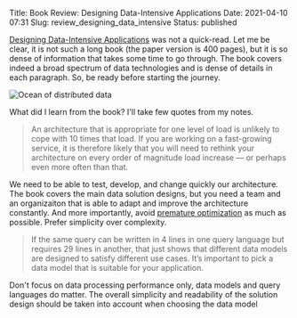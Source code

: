Title: Book Review: Designing Data-Intensive Applications
Date: 2021-04-10 07:31
Slug: review_designing_data_intensive
Status: published

[Designing Data-Intensive Applications](https://dataintensive.net/) was not a quick-read. Let me be clear, it is not such a long book (the paper version is 400 pages), but it is so dense of information that takes some time to go through. The book covers indeed a broad spectrum of data technologies and is dense of details in each paragraph. So, be ready before starting the journey.

![Ocean of distributed data]({static}/images/data_map.jpg)

What did I learn from the book? I'll take few quotes from my notes.

> An architecture that is appropriate for one level of load is unlikely to cope with 10 times that load. If you are working on a fast-growing service, it is therefore likely that you will need to rethink your architecture on every order of magnitude load increase — or perhaps even more often than that.

We need to be able to test, develop, and change quickly our architecture. The book covers the main data solution designs, but you need a team and an organizaiton that is able to adapt and improve the architecture constantly. And more importantly, avoid [premature optimization](http://wiki.c2.com/?PrematureOptimization) as much as possible. Prefer simplicity over complexity.

> If the same query can be written in 4 lines in one query language but requires 29 lines in another, that just shows that different data models are designed to satisfy different use cases. It’s important to pick a data model that is suitable for your application.

Don't focus on data processing performance only, data models and query languages do matter. The overall simplicity and readability of the solution design should be taken into account when choosing the data model
